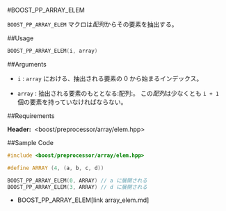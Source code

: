 #BOOST_PP_ARRAY_ELEM

`BOOST_PP_ARRAY_ELEM` マクロは*配列*からその要素を抽出する。

##Usage

```cpp
BOOST_PP_ARRAY_ELEM(i, array)
```

##Arguments

- `i` :
	`array` における、抽出される要素の 0 から始まるインデックス。

- `array` :
	抽出される要素のもととなる:配列:。
	この*配列*は少なくとも `i + 1` 個の要素を持っていなければならない。

##Requirements

**Header:** &nbsp;&lt;boost/preprocessor/array/elem.hpp&gt;

##Sample Code

```cpp
#include <boost/preprocessor/array/elem.hpp>

#define ARRAY (4, (a, b, c, d))

BOOST_PP_ARRAY_ELEM(0, ARRAY) // a に展開される
BOOST_PP_ARRAY_ELEM(3, ARRAY) // d に展開される
```
* BOOST_PP_ARRAY_ELEM[link array_elem.md]

